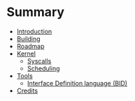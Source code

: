# Summary

- [Introduction](./introduction.md)
- [Building](./building.md)
- [Roadmap](./roadmap.md)
- [Kernel]()
  - [Syscalls](./kernel/syscalls.md)
  - [Scheduling](./kernel/scheduling.md)
- [Tools]()
  - [Interface Definition language (BID)](./tools/bid.md)
- [Credits](./credits.md)
